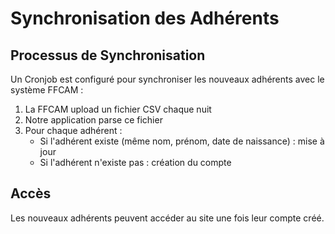 # Synchronisation des Adhérents

## Processus de Synchronisation

Un Cronjob est configuré pour synchroniser les nouveaux adhérents avec le système FFCAM :

1. La FFCAM upload un fichier CSV chaque nuit
2. Notre application parse ce fichier
3. Pour chaque adhérent :
   - Si l'adhérent existe (même nom, prénom, date de naissance) : mise à jour
   - Si l'adhérent n'existe pas : création du compte

## Accès

Les nouveaux adhérents peuvent accéder au site une fois leur compte créé. 
